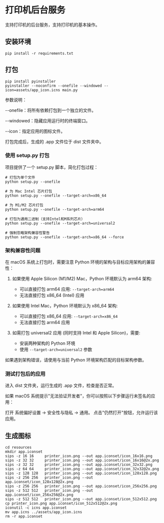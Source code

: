 # 打印机后台服务
支持打印机的后台服务，支持打印机的基本操作。

## 安装环境
```angular2html
pip install -r requirements.txt
```

## 打包

```
pip install pyinstaller
pyinstaller --noconfirm --onefile --windowed --icon=assets/app_icon.icns main.py
```

参数说明：

--onefile：将所有依赖打包到一个独立的文件。

--windowed：隐藏应用运行时的终端窗口。

--icon：指定应用的图标文件。

打包完成后，生成的 .app 文件位于 dist 文件夹中。

### 使用 setup.py 打包

项目提供了一个 setup.py 脚本，简化打包过程：

```
# 打包为单个文件
python setup.py --onefile

# 为 Mac Intel 芯片打包
python setup.py --onefile --target-arch=x86_64

# 为 M1/M2 芯片打包
python setup.py --onefile --target-arch=arm64

# 打包为通用二进制（支持Intel和M系列芯片）
python setup.py --onefile --target-arch=universal2

# 强制忽略架构兼容性警告
python setup.py --onefile --target-arch=x86_64 --force
```

### 架构兼容性问题

在 macOS 系统上打包时，需要注意 Python 环境的架构与目标应用架构的兼容性：

1. 如果使用 Apple Silicon (M1/M2) Mac，Python 环境默认为 arm64 架构:
   - 可以直接打包 arm64 应用: `--target-arch=arm64`
   - 无法直接打包 x86_64 (Intel) 应用

2. 如果使用 Intel Mac，Python 环境默认为 x86_64 架构:
   - 可以直接打包 x86_64 应用: `--target-arch=x86_64`
   - 无法直接打包 arm64 应用

3. 如需打包 universal2 应用 (同时支持 Intel 和 Apple Silicon)，需要:
   - 安装两种架构的 Python 环境
   - 使用 `--target-arch=universal2` 参数

如果遇到架构错误，请使用与当前 Python 环境架构匹配的目标架构参数。

### 测试打包后的应用

进入 dist 文件夹，运行生成的 .app 文件，检查是否正常。

如果 macOS 系统提示"无法验证开发者"，你可以按照以下步骤运行未签名的应用：

打开 系统偏好设置 -> 安全性与隐私 -> 通用。
点击"仍然打开"按钮，允许运行该应用。

## 生成图标
```
cd resources
mkdir app.iconset
sips -z 16 16     printer_icon.png --out app.iconset/icon_16x16.png
sips -z 32 32     printer_icon.png --out app.iconset/icon_16x16@2x.png
sips -z 32 32     printer_icon.png --out app.iconset/icon_32x32.png
sips -z 64 64     printer_icon.png --out app.iconset/icon_32x32@2x.png
sips -z 128 128   printer_icon.png --out app.iconset/icon_128x128.png
sips -z 256 256   printer_icon.png --out app.iconset/icon_128x128@2x.png
sips -z 256 256   printer_icon.png --out app.iconset/icon_256x256.png
sips -z 512 512   printer_icon.png --out app.iconset/icon_256x256@2x.png
sips -z 512 512   printer_icon.png --out app.iconset/icon_512x512.png
cp printer_icon.png app.iconset/icon_512x512@2x.png
iconutil -c icns app.iconset
mv app.icns ../assets/app_icon.icns
rm -r app.iconset
```

